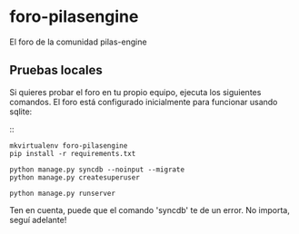foro-pilasengine
================

El foro de la comunidad pilas-engine



Pruebas locales
---------------

Si quieres probar el foro en tu propio equipo, ejecuta los siguientes
comandos. El foro está configurado inicialmente para funcionar usando
sqlite:

::

    mkvirtualenv foro-pilasengine
    pip install -r requirements.txt

    python manage.py syncdb --noinput --migrate
    python manage.py createsuperuser

    python manage.py runserver

Ten en cuenta, puede que el comando 'syncdb' te de un error. No importa, seguí adelante!
